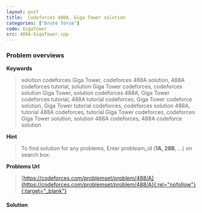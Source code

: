 ```yaml
---
layout: post
title:  Codeforces 488A. Giga Tower solution
categories: ['brute force']
code: GigaTower
src: 488A-GigaTower.cpp
---
```

### **Problem overviews**

**Keywords**
> solution codeforces Giga Tower, codeforces 488A solution, 488A codeforces tutorial, solution Giga Tower codeforces, codeforces solution Giga Tower, solution codeforces 488A, Giga Tower codeforces tutorial, 488A tutorial codeforces, Giga Tower codeforce solution, Giga Tower tutorial codeforces, codeforces solution 488A, tutorial 488A codeforces, tutorial Giga Tower codeforces, codeforces Giga Tower solution, solution 488A codeforces, 488A codeforce solution

**Hint**
> To find solution for any problems, Enter probleam_id (**1A, 28B**, ...) on search box. 

**Problems Url**
> [https://codeforces.com/problemset/problem/488/A](https://codeforces.com/problemset/problem/488/A){:rel="nofollow"}{:target="_blank"}

#### **Solution**



